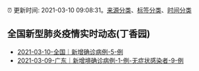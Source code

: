 :alarm_clock: 更新时间: 2021-03-10 09:08:31。[来源分类](../README.md)、[标签分类](../TAGS.md)、[时间分类](../TIMELINE.md)

## 全国新型肺炎疫情实时动态(丁香园)




- [2021-03-10-全国｜新增确诊病例-5-例](http://app.cctv.com/special/cportal/detail/arti/index.html?id=Artiay8yt6Q5DuMtan2r5yIe210310&isfromapp=1) 
- [2021-03-09-广东｜新增境确诊病例-1-例-无症状感染者-9-例](http://app.cctv.com/special/cportal/detail/arti/index.html?id=Artii0EVflzdCpHHbzybb4sM210310&isfromapp=1) 